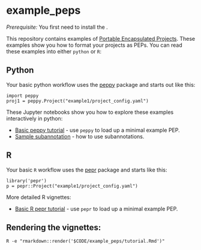 # example_peps

*Prerequisite:* You first need to install the .

This repository contains examples of [Portable Encapsulated Projects](http://pepkit.github.io). These examples show you how to format your projects as PEPs. You can read these examples into either `python` or `R`:


## Python

Your basic python workflow uses the [peppy](http://github.com/pepkit/peppy) package and starts out like this:

```{python}
import peppy
proj1 = peppy.Project("example1/project_config.yaml")
```

These Jupyter notebooks show you how to explore these examples interactively in python:

* [Basic peppy tutorial](tutorial.ipynb) - use `peppy` to load up a minimal example PEP.
* [Sample subannotation](subannotation.ipynb) - how to use subannotations.


## R

Your basic `R` workflow uses the [pepr](http://github.com/pepkit/pepr) package and starts like this:

```{r}
library('pepr')
p = pepr::Project("example1/project_config.yaml")
```

More detailed R vignettes:

* [Basic R pepr tutorial](tutorial.html) - use `pepr` to load up a minimal example PEP.

## Rendering the vignettes:

```
R -e "rmarkdown::render('$CODE/example_peps/tutorial.Rmd')"
```